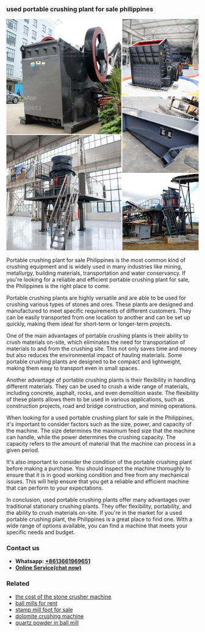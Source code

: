 <h3>used portable crushing plant for sale philippines</h3><img src='1708499081.jpg' alt=''><p>Portable crushing plant for sale Philippines is the most common kind of crushing equipment and is widely used in many industries like mining, metallurgy, building materials, transportation and water conservancy. If you're looking for a reliable and efficient portable crushing plant for sale, the Philippines is the right place to come.</p><p>Portable crushing plants are highly versatile and are able to be used for crushing various types of stones and ores. These plants are designed and manufactured to meet specific requirements of different customers. They can be easily transported from one location to another and can be set up quickly, making them ideal for short-term or longer-term projects.</p><p>One of the main advantages of portable crushing plants is their ability to crush materials on-site, which eliminates the need for transportation of materials to and from the crushing site. This not only saves time and money but also reduces the environmental impact of hauling materials. Some portable crushing plants are designed to be compact and lightweight, making them easy to transport even in small spaces.</p><p>Another advantage of portable crushing plants is their flexibility in handling different materials. They can be used to crush a wide range of materials, including concrete, asphalt, rocks, and even demolition waste. The flexibility of these plants allows them to be used in various applications, such as construction projects, road and bridge construction, and mining operations.</p><p>When looking for a used portable crushing plant for sale in the Philippines, it's important to consider factors such as the size, power, and capacity of the machine. The size determines the maximum feed size that the machine can handle, while the power determines the crushing capacity. The capacity refers to the amount of material that the machine can process in a given period.</p><p>It's also important to consider the condition of the portable crushing plant before making a purchase. You should inspect the machine thoroughly to ensure that it is in good working condition and free from any mechanical issues. This will help ensure that you get a reliable and efficient machine that can perform to your expectations.</p><p>In conclusion, used portable crushing plants offer many advantages over traditional stationary crushing plants. They offer flexibility, portability, and the ability to crush materials on-site. If you're in the market for a used portable crushing plant, the Philippines is a great place to find one. With a wide range of options available, you can find a machine that meets your specific needs and budget.</p><h3>Contact us</h3><ul><li><strong>Whatsapp:&nbsp;<a href="https://wa.me/8613661969651">+8613661969651</a></strong></li><li><a href="https://swt.shibang-china.com/?git&amp;zhl&amp;used portable crushing plant for sale philippines"><strong>Online Service(chat now)</strong></a></li></ul><h3>Related</h3><ul><li><a href='the cost of the stone crusher machine.md'>the cost of the stone crusher machine</a></li><li><a href='ball mills for rent.md'>ball mills for rent</a></li><li><a href='stamp mill foot for sale.md'>stamp mill foot for sale</a></li><li><a href='dolomite crushing machine.md'>dolomite crushing machine</a></li><li><a href='quartz powder in ball mill.md'>quartz powder in ball mill</a></li></ul>